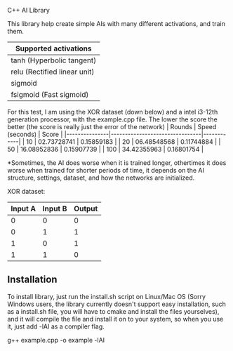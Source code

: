 C++ AI Library

This library help create simple AIs with many different activations, and train them.

| Supported activations               |
|-------------------------------------|
| tanh        (Hyperbolic tangent)    |
| relu        (Rectified linear unit) |
| sigmoid                             |
| fsigmoid    (Fast sigmoid)          |

For this test, I am using the XOR dataset (down below) and a intel i3-12th generation processor, with the example.cpp file. The lower the score the better (the score is really just the error of the network)
| Rounds        | Speed (seconds)                | Score      |
|---------------|--------------------------------|------------|
| 10            | 02.73728741                    | 0.15859183 |
| 20            | 06.48548568                    | 0.11744884 |
| 50            | 16.08952836                    | 0.15907739 |
| 100           | 34.42355963                    | 0.16801754 |

*Sometimes, the AI does worse when it is trained longer, othertimes it does worse when trained for shorter periods of time, it depends on the AI structure, settings, dataset, and how the networks are initialized.

XOR dataset:

| Input A | Input B | Output |
|---------|---------|--------|
| 0       | 0       | 0      |
| 0       | 1       | 1      |
| 1       | 0       | 1      |
| 1       | 1       | 0      |

Installation
------------

To install library, just run the install.sh script on Linux/Mac OS (Sorry Windows users, the library currently doesn't support easy installation, such as a install.sh file, you will have to cmake and install the files yourselves), and it will compile the file and install it on to your system, so when you use it, just add -lAI as a compiler flag.

g++ example.cpp -o example -lAI
